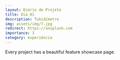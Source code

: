 ```yaml
---
layout: Diário de Projeto
title: Dia 01
description: Tubidímetro
img: assets/img/7.jpg
redirect: https://unsplash.com
importance: 3
category: experiência
---
```


Every project has a beautiful feature showcase page.
